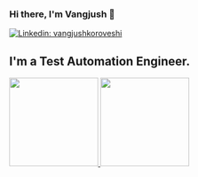 ### Hi there, I'm Vangjush 👋
[![Linkedin: vangjushkoroveshi](https://img.shields.io/badge/-vangjushkoroveshi-blue?logo=Linkedin&logoColor=white&link=https://www.linkedin.com/in/vangjush-koroveshi-124992108/)](https://www.linkedin.com/in/vangjush-koroveshi-124992108/)

## I'm a Test Automation Engineer.

<a href="https://github.com/vangjushkoroveshi">
  <img height="160em" src="https://github-readme-stats.vercel.app/api?username=vangjushkoroveshi&count_private=true&show_icons=true">
  <img height="160em" src="https://github-readme-stats.vercel.app/api/top-langs/?username=vangjushkoroveshi&hide=postscript&layout=compact">
</a>

